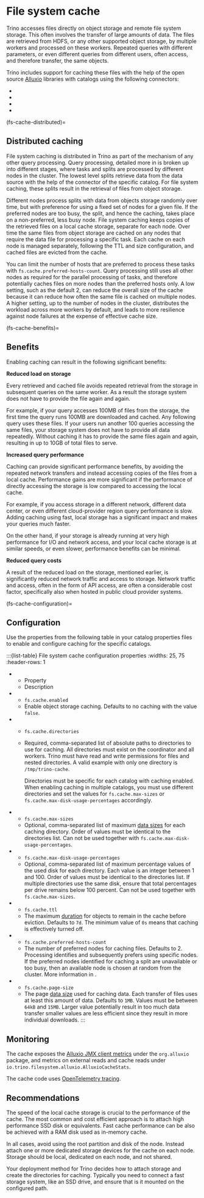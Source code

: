 # File system cache

Trino accesses files directly on object storage and remote file system storage.
This often involves the transfer of large amounts of data. The files are
retrieved from HDFS, or any other supported object storage, by multiple workers
and processed on these workers. Repeated queries with different parameters, or
even different queries from different users, often access, and therefore
transfer, the same objects.

Trino includes support for caching these files with the help of the open
source [Alluxio](https://github.com/Alluxio/alluxio) libraries with catalogs
using the following connectors:

* [](/connector/delta-lake)
* [](/connector/hive)
* [](/connector/hudi)
* [](/connector/iceberg)

(fs-cache-distributed)=
## Distributed caching

File system caching is distributed in Trino as part of the mechanism of any other
query processing. Query processing, detailed more in [](/overview/concepts) is
broken up into different stages, where tasks and splits are processed by
different nodes in the cluster. The lowest level splits retrieve data from the
data source with the help of the connector of the specific catalog. For
file system caching, these splits result in the retrieval of files from object
storage.

Different nodes process splits with data from objects storage randomly over
time, but with preference for using a fixed set of nodes for a given file. If
the preferred nodes are too busy, the split, and hence the caching, takes place
on a non-preferred, less busy node. File system caching keeps copies of the
retrieved files on a local cache storage, separate for each node. Over time the
same files from object storage are cached on any nodes that require the data
file for processing a specific task. Each cache on each node is managed
separately, following the TTL and size configuration, and cached files are
evicted from the cache.

You can limit the number of hosts that are preferred to process these tasks with
`fs.cache.preferred-hosts-count`. Query processing still uses all other nodes as
required for the parallel processing of tasks, and therefore potentially caches
files on more nodes than the preferred hosts only. A low setting, such as the
default 2, can reduce the overall size of the cache because it can reduce how
often the same file is cached on multiple nodes. A higher setting, up to the
number of nodes in the cluster, distributes the workload across more workers by
default, and leads to more resilience against node failures at the expense of
effective cache size.

(fs-cache-benefits)=
## Benefits

Enabling caching can result in the following significant benefits:

**Reduced load on storage**

Every retrieved and cached file avoids repeated retrieval from the storage in
subsequent queries on the same worker. As a result the storage system does not
have to provide the file again and again.

For example, if your query accesses 100MB of files from the storage, the first
time the query runs 100MB are downloaded and cached. Any following query uses
these files. If your users run another 100 queries accessing the same files,
your storage system does not have to provide all data repeatedly. Without
caching it has to provide the same files again and again, resulting in up to
10GB of total files to serve.

**Increased query performance**

Caching can provide significant performance benefits, by avoiding the repeated
network transfers and instead accessing copies of the files from a local
cache. Performance gains are more significant if the performance of directly
accessing the storage is low compared to accessing the local cache.

For example, if you access storage in a different network, different data
center, or even different cloud-provider region query performance is slow. Adding
caching using fast, local storage has a significant impact and makes your
queries much faster.

On the other hand, if your storage is already running at very high performance
for I/O and network access, and your local cache storage is at similar speeds,
or even slower, performance benefits can be minimal.

**Reduced query costs**

A result of the reduced load on the storage, mentioned earlier, is significantly
reduced network traffic and access to storage. Network traffic and access, often
in the form of API access, are often a considerable cost factor, specifically
also when hosted in public cloud provider systems.

(fs-cache-configuration)=
## Configuration

Use the properties from the following table in your catalog properties files to
enable and configure caching for the specific catalogs.

:::{list-table} File system cache configuration properties
:widths: 25, 75
:header-rows: 1

* - Property
  - Description
* - `fs.cache.enabled`
  - Enable object storage caching. Defaults to no caching with the value `false`.
* - `fs.cache.directories`
  - Required, comma-separated list of absolute paths to directories to use for
    caching. All directories must exist on the coordinator and all workers.
    Trino must have read and write permissions for files and nested directories.
    A valid example with only one directory is `/tmp/trino-cache`.

    Directories must be specific for each catalog with caching enabled. When
    enabling caching in multiple catalogs, you must use different directories
    and set the values for `fs.cache.max-sizes` or
    `fs.cache.max-disk-usage-percentages` accordingly.
* - `fs.cache.max-sizes`
  - Optional, comma-separated list of maximum [data sizes](prop-type-data-size)
    for each caching directory. Order of values must be identical to the
    directories list. Can not be used together with
    `fs.cache.max-disk-usage-percentages`.
* - `fs.cache.max-disk-usage-percentages`
  - Optional, comma-separated list of maximum percentage values of the used disk
    for each directory. Each value is an integer between 1 and 100. Order of
    values must be identical to the directories list. If multiple directories
    use the same disk, ensure that total percentages per drive remains below 100
    percent. Can not be used together with `fs.cache.max-sizes`.
* - `fs.cache.ttl`
  -  The maximum [duration](prop-type-duration) for objects to remain in the cache
     before eviction. Defaults to `7d`. The minimum value of `0s` means that caching
     is effectively turned off.
* - `fs.cache.preferred-hosts-count`
  - The number of preferred nodes for caching files. Defaults to 2. Processing
    identifies and subsequently prefers using specific nodes. If the preferred
    nodes identified for caching a split are unavailable or too busy, then an
    available node is chosen at random from the cluster. More information in
    [](fs-cache-distributed).
* - `fs.cache.page-size`
  - The page [data size](prop-type-data-size) used for caching data. Each transfer of files
    uses at least this amount of data. Defaults to `1MB`. Values must be between
    `64kB` and `15MB`. Larger value potentially result in too much data transfer
    smaller values are less efficient since they result in more individual downloads.
:::

## Monitoring

The cache exposes the
[Alluxio JMX client metrics](https://docs.alluxio.io/ee-da/user/stable/en/reference/Metrics-List.html#client-metrics)
under the `org.alluxio` package, and metrics on external reads and cache reads under
`io.trino.filesystem.alluxio.AlluxioCacheStats`.

The cache code uses [OpenTelemetry tracing](/admin/opentelemetry).

## Recommendations

The speed of the local cache storage is crucial to the performance of the cache.
The most common and cost efficient approach is to attach high performance SSD
disk or equivalents. Fast cache performance can be also be achieved with a RAM
disk used as in-memory cache.

In all cases, avoid using the root partition and disk of the node. Instead
attach one or more dedicated storage devices for the cache on each node. Storage
should be local, dedicated on each node, and not shared.

Your deployment method for Trino decides how to attach storage and create the
directories for caching. Typically you need to connect a fast storage system,
like an SSD drive, and ensure that is it mounted on the configured path.
